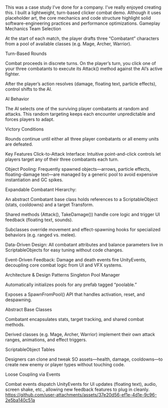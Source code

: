 This was a case study I've done for a company. I've really enjoyed creating this. I built a lightweight, turn-based clicker combat demo. Although it uses placeholder art, the core mechanics and code structure highlight solid software-engineering practices and performance optimizations.
Gameplay Mechanics
Team Selection

At the start of each match, the player drafts three “Combatant” characters from a pool of available classes (e.g. Mage, Archer, Warrior).

Turn-Based Rounds

Combat proceeds in discrete turns. On the player’s turn, you click one of your three combatants to execute its Attack() method against the AI’s active fighter.

After the player’s action resolves (damage, floating text, particle effects), control shifts to the AI.

AI Behavior

The AI selects one of the surviving player combatants at random and attacks. This random targeting keeps each encounter unpredictable and forces players to adapt.

Victory Conditions

Rounds continue until either all three player combatants or all enemy units are defeated.

Key Features
Click-to-Attack Interface: Intuitive point-and-click controls let players target any of their three combatants each turn.

Object Pooling: Frequently spawned objects—arrows, particle effects, floating-damage text—are managed by a generic pool to avoid expensive instantiation and GC spikes.

Expandable Combatant Hierarchy:

An abstract Combatant base class holds references to a ScriptableObject (stats, cooldowns) and a target Transform.

Shared methods (Attack(), TakeDamage()) handle core logic and trigger UI feedback (floating text, sounds).

Subclasses override movement and effect-spawning hooks for specialized behaviors (e.g. ranged vs. melee).

Data-Driven Design: All combatant attributes and balance parameters live in ScriptableObjects for easy tuning without code changes.

Event-Driven Feedback: Damage and death events fire UnityEvents, decoupling core combat logic from UI and VFX systems.

Architecture & Design Patterns
Singleton Pool Manager

Automatically initializes pools for any prefab tagged “poolable.”

Exposes a SpawnFromPool() API that handles activation, reset, and despawning.

Abstract Base Classes

Combatant encapsulates stats, target tracking, and shared combat methods.

Derived classes (e.g. Mage, Archer, Warrior) implement their own attack ranges, animations, and effect triggers.

ScriptableObject Tables

Designers can clone and tweak SO assets—health, damage, cooldowns—to create new enemy or player types without touching code.

Loose Coupling via Events

Combat events dispatch UnityEvents for UI updates (floating text), audio, screen shake, etc., allowing new feedback features to plug in cleanly.
https://github.com/user-attachments/assets/37e20d56-ef1e-4d1e-9c96-2e5ba140c51a

